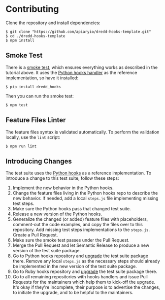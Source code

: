 # Contributing

Clone the repository and install dependencies:

```
$ git clone "https://github.com/apiaryio/dredd-hooks-template.git"
$ cd ./dredd-hooks-template
$ npm install
```

## Smoke Test

There is a [smoke test](https://en.wikipedia.org/wiki/Smoke_testing_(software)), which ensures everything works as described in the tutorial above. It uses the [Python hooks handler](https://github.com/apiaryio/dredd-hooks-python) as the reference implementation, so have it installed:

```
$ pip install dredd_hooks
```

Then you can run the smoke test:

```
$ npm test
```

## Feature Files Linter

The feature files syntax is validated automatically. To perform the validation locally, use the `lint` script:

```
$ npm run lint
```

## Introducing Changes

The test suite uses the [Python hooks](https://github.com/apiaryio/dredd-hooks-python) as a reference implementation. To introduce a change to this test suite, follow these steps:

1.  Implement the new behavior in the Python hooks.
1.  Change the feature files living in the Python hooks repo to describe the new behavior. If needed, add a local `steps.js` file implementing missing test steps.
1.  Make sure the Python hooks pass that changed test suite.
1.  Release a new version of the Python hooks.
1.  Generalize the changed (or added) feature files with placeholders, comment-out the code examples, and copy the files over to this repository. Add missing test steps implementations to the `steps.js`. Create a Pull Request.
1.  Make sure the smoke test passes under the Pull Request.
1.  Merge the Pull Request and let Semantic Release to produce a new version of the test suite package.
1.  Go to Python hooks repository and [upgrade](README.md#upgrading) the test suite package there. Remove any local `steps.js` as the necessary steps should already be implemented in the new version of the test suite package.
1.  Go to Ruby hooks repository and [upgrade](README.md#upgrading) the test suite package there.
1.  Go to all remaining repositories with hooks handlers and issue Pull Requests for the maintainers which help them to kick-off the upgrade. It's okay if they're incomplete, their purpose is to advertise the changes, to initiate the upgrade, and to be helpful to the maintainers.
